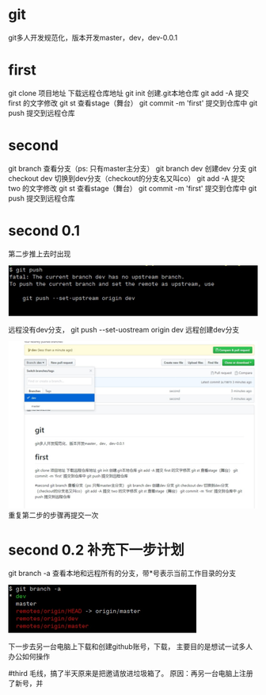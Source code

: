 # git
git多人开发规范化，版本开发master，dev，dev-0.0.1

# first
git clone 项目地址  下载远程仓库地址
git init    创建.git本地仓库
git add -A 提交 first 的文字修改
git st 查看stage（舞台）
git commit -m 'first' 提交到仓库中
git push 提交到远程仓库

# second
git branch   查看分支（ps: 只有master主分支）
git branch dev  创建dev 分支 
git checkout dev 切换到dev分支（checkout的分支名又叫co）
git add -A 提交 two 的文字修改
git st 查看stage（舞台）
git commit -m 'first' 提交到仓库中
git push 提交到远程仓库

# second 0.1
第二步推上去时出现

![](./_image/2018-06-27-17-39-09.jpg)

远程没有dev分支，
git push --set-uostream origin dev 
远程创建dev分支

![](./_image/2018-06-27-17-40-27.jpg)
重复第二步的步骤再提交一次

# second 0.2 补充下一步计划
git branch -a   查看本地和远程所有的分支，带*号表示当前工作目录的分支

![](./_image/2018-06-27-17-47-11.jpg)

下一步去另一台电脑上下载和创建github账号，下载，
主要目的是想试一试多人办公如何操作

#third 
毛线，搞了半天原来是把邀请放进垃圾箱了。
原因：再另一台电脑上注册了新号，并
